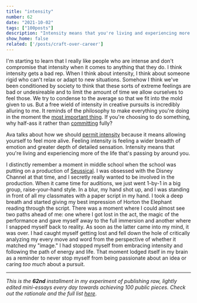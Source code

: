```yaml
---
title: "intensity"
number: 62
date: "2021-10-02"
tags: ["100posts"]
description: "Intensity means that you're living and experiencing more of the life that's passing by around you."
show_home: false
related: ['/posts/craft-over-career']
---
```

I'm starting to learn that I really like people who are intense and don't compromise that intensity when it comes to anything that they do. I think intensity gets a bad rep. When I think about intensity, I think about someone rigid who can't relax or adapt to new situations. Somehow I think we've been conditioned by society to think that these sorts of extreme feelings are bad or undesireable and to limit the amount of time we allow ourselves to feel those. We try to condense to the average so that we fit into the mold given to us. But a free wield of intensity in creative pursuits is incredibly alluring to me. It reminds of the philosophy to make everything you're doing in the moment the [most important thing](/posts/craft-over-career/). If you're choosing to do something, why half-ass it rather than [committing](/posts/craft-over-career/) fully?

Ava talks about how we should [permit intensity](https://ava.substack.com/p/permitting-intensity-week-2-check) because it means allowing yourself to feel more alive. Feeling intensity is feeling a wider breadth of emotion and greater depth of detailed sensation. Intensity means that you're living and experiencing more of the life that's passing by around you. 

I distinctly remember a moment in middle school when the school was putting on a production of [Seussical](https://en.wikipedia.org/wiki/Seussical). I was obsessed with the Disney Channel at that time, and I secretly really wanted to be involved in the production. When it came time for auditions, we just went 1-by-1 in a big group, raise-your-hand style. In a blur, my hand shot up, and I was standing in front of all my classmates with a paper script in my hand. I took a deep breath and started giving my best impression of Horton the Elephant reading through the script. There was a moment where I could almost see two paths ahead of me: one where I got lost in the act, the magic of the performance and gave myself away to the full immersion and another where I snapped myself back to reality. As soon as the latter came into my mind, it was over. I had caught myself getting lost and fell down the hole of critically analyzing my every move and word from the perspective of whether it matched my "image." I had stopped myself from embracing intensity and following the path of energy and life. That moment lodged itself in my brain as a reminder to never stop myself from being passionate about an idea or caring *too much* about a pursuit. 

---
*This is the **62nd** installment in my experiment of publishing raw, lightly edited mini-essays every day towards achieving 100 public pieces. Check out the rationale and the full list [here](/experiments/100posts/)*.
